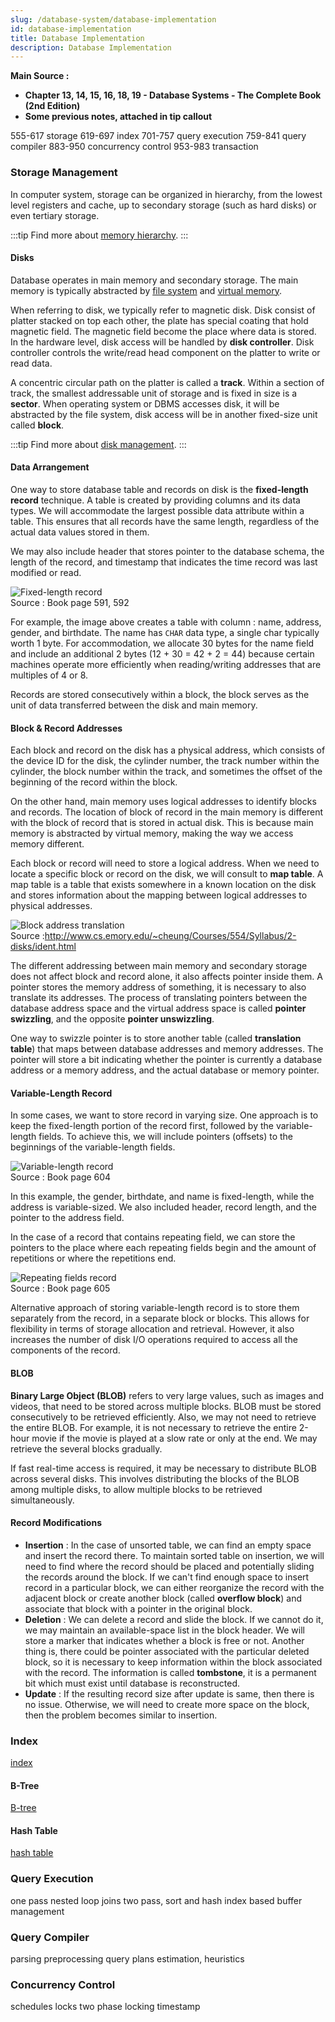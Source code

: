 ```yaml
---
slug: /database-system/database-implementation
id: database-implementation
title: Database Implementation
description: Database Implementation
---
```


**Main Source :**

- **Chapter 13, 14, 15, 16, 18, 19 - Database Systems - The Complete Book (2nd Edition)**
- **Some previous notes, attached in tip callout**

555-617 storage
619-697 index
701-757 query execution
759-841 query compiler
883-950 concurrency control
953-983 transaction

### Storage Management

In computer system, storage can be organized in hierarchy, from the lowest level registers and cache, up to secondary storage (such as hard disks) or even tertiary storage.

:::tip
Find more about [memory hierarchy](/computer-organization-and-architecture/registers-and-ram#memory-hierarchy).
:::

#### Disks

Database operates in main memory and secondary storage. The main memory is typically abstracted by [file system](/operating-system/file-system) and [virtual memory](/operating-system/memory-management#virtual-memory).

When referring to disk, we typically refer to magnetic disk. Disk consist of platter stacked on top each other, the plate has special coating that hold magnetic field. The magnetic field become the place where data is stored. In the hardware level, disk access will be handled by **disk controller**. Disk controller controls the write/read head component on the platter to write or read data.

A concentric circular path on the platter is called a **track**. Within a section of track, the smallest addressable unit of storage and is fixed in size is a **sector**. When operating system or DBMS accesses disk, it will be abstracted by the file system, disk access will be in another fixed-size unit called **block**.

:::tip
Find more about [disk management](/operating-system/disk-management).
:::

#### Data Arrangement

One way to store database table and records on disk is the **fixed-length record** technique. A table is created by providing columns and its data types. We will accommodate the largest possible data attribute within a table. This ensures that all records have the same length, regardless of the actual data values stored in them.

We may also include header that stores pointer to the database schema, the length of the record, and timestamp that indicates the time record was last modified or read.

![Fixed-length record](./fixed-length-record.png)  
Source : Book page 591, 592

For example, the image above creates a table with column : name, address, gender, and birthdate. The name has `CHAR` data type, a single char typically worth 1 byte. For accommodation, we allocate 30 bytes for the name field and include an additional 2 bytes (12 + 30 = 42 + 2 = 44) because certain machines operate more efficiently when reading/writing addresses that are multiples of 4 or 8.

Records are stored consecutively within a block, the block serves as the unit of data transferred between the disk and main memory.

#### Block & Record Addresses

Each block and record on the disk has a physical address, which consists of the device ID for the disk, the cylinder number, the track number within the cylinder, the block number within the track, and sometimes the offset of the beginning of the record within the block.

On the other hand, main memory uses logical addresses to identify blocks and records. The location of block of record in the main memory is different with the block of record that is stored in actual disk. This is because main memory is abstracted by virtual memory, making the way we access memory different.

Each block or record will need to store a logical address. When we need to locate a specific block or record on the disk, we will consult to **map table**. A map table is a table that exists somewhere in a known location on the disk and stores information about the mapping between logical addresses to physical addresses.

![Block address translation](./block-address-translation.gif)  
Source :http://www.cs.emory.edu/~cheung/Courses/554/Syllabus/2-disks/ident.html

The different addressing between main memory and secondary storage does not affect block and record alone, it also affects pointer inside them. A pointer stores the memory address of something, it is necessary to also translate its addresses. The process of translating pointers between the database address space and the virtual address space is called **pointer swizzling**, and the opposite **pointer unswizzling**.

One way to swizzle pointer is to store another table (called **translation table**) that maps between database addresses and memory addresses. The pointer will store a bit indicating whether the pointer is currently a database address or a memory address, and the actual database or memory pointer.

#### Variable-Length Record

In some cases, we want to store record in varying size. One approach is to keep the fixed-length portion of the record first, followed by the variable-length fields. To achieve this, we will include pointers (offsets) to the beginnings of the variable-length fields.

![Variable-length record](./variable-length-record.png)  
Source : Book page 604

In this example, the gender, birthdate, and name is fixed-length, while the address is variable-sized. We also included header, record length, and the pointer to the address field.

In the case of a record that contains repeating field, we can store the pointers to the place where each repeating fields begin and the amount of repetitions or where the repetitions end.

![Repeating fields record](./repeating-fields.png)  
Source : Book page 605

Alternative approach of storing variable-length record is to store them separately from the record, in a separate block or blocks. This allows for flexibility in terms of storage allocation and retrieval. However, it also increases the number of disk I/O operations required to access all the components of the record.

#### BLOB

**Binary Large Object (BLOB)** refers to very large values, such as images and videos, that need to be stored across multiple blocks. BLOB must be stored consecutively to be retrieved efficiently. Also, we may not need to retrieve the entire BLOB. For example, it is not necessary to retrieve the entire 2-hour movie if the movie is played at a slow rate or only at the end. We may retrieve the several blocks gradually.

If fast real-time access is required, it may be necessary to distribute BLOB across several disks. This involves distributing the blocks of the BLOB among multiple disks, to allow multiple blocks to be retrieved simultaneously.

#### Record Modifications

- **Insertion** : In the case of unsorted table, we can find an empty space and insert the record there. To maintain sorted table on insertion, we will need to find where the record should be placed and potentially sliding the records around the block. If we can't find enough space to insert record in a particular block, we can either reorganize the record with the adjacent block or create another block (called **overflow block**) and associate that block with a pointer in the original block.
- **Deletion** : We can delete a record and slide the block. If we cannot do it, we may maintain an available-space list in the block header. We will store a marker that indicates whether a block is free or not. Another thing is, there could be pointer associated with the particular deleted block, so it is necessary to keep information within the block associated with the record. The information is called **tombstone**, it is a permanent bit which must exist until database is reconstructed.
- **Update** : If the resulting record size after update is same, then there is no issue. Otherwise, we will need to create more space on the block, then the problem becomes similar to insertion.

### Index

[index](/database-system/index)

#### B-Tree

[B-tree](/data-structures-and-algorithms/tree#b-tree)

#### Hash Table

[hash table](/data-structures-and-algorithms/hash-table)

### Query Execution

one pass
nested loop joins
two pass, sort and hash
index based
buffer management

### Query Compiler

parsing preprocessing
query plans
estimation, heuristics

### Concurrency Control

schedules
locks
two phase locking
timestamp

